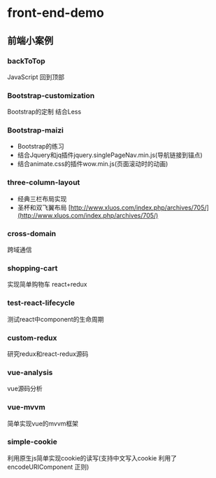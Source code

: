 # front-end-demo

## 前端小案例

### backToTop
 JavaScript 回到顶部
 
###  Bootstrap-customization
  Bootstrap的定制 结合Less
  
###   Bootstrap-maizi
* Bootstrap的练习 
* 结合Jquery和jq插件jquery.singlePageNav.min.js(导航链接到锚点)   
* 结合animate.css的插件wow.min.js(页面滚动时的动画)
  
### three-column-layout
* 经典三栏布局实现
* 圣杯和双飞翼布局 [http://www.xluos.com/index.php/archives/705/](http://www.xluos.com/index.php/archives/705/)

### cross-domain
跨域通信


### shopping-cart
实现简单购物车 react+redux


### test-react-lifecycle
测试react中component的生命周期


### custom-redux
研究redux和react-redux源码

### vue-analysis
vue源码分析

### vue-mvvm
简单实现vue的mvvm框架


### simple-cookie
利用原生js简单实现cookie的读写(支持中文写入cookie 利用了encodeURIComponent 正则)
